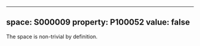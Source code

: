   ---
  space: S000009
  property: P100052
  value: false
  ---
  
  The space is non-trivial by definition.
